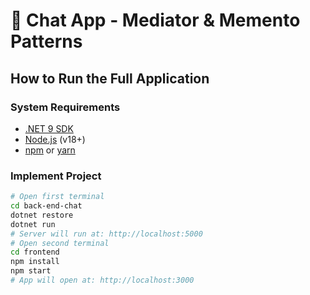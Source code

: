 # 💬 Chat App - Mediator & Memento Patterns

## How to Run the Full Application

### System Requirements
- [.NET 9 SDK](https://dotnet.microsoft.com/download)
- [Node.js](https://nodejs.org/) (v18+)
- [npm](https://www.npmjs.com/) or [yarn](https://yarnpkg.com/)


### Implement Project
```bash
# Open first terminal
cd back-end-chat
dotnet restore
dotnet run
# Server will run at: http://localhost:5000
# Open second terminal
cd frontend
npm install
npm start
# App will open at: http://localhost:3000